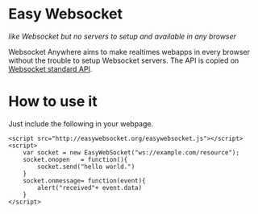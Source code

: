 # Easy Websocket

*like Websocket but no servers to setup and available in any browser*

Websocket Anywhere aims to make realtimes webapps in every browser without the trouble
to setup Websocket servers. The API is copied on [Websocket standard API](http://dev.w3.org/html5/websockets/).

# How to use it

Just include the following in your webpage.

    <script src="http://easywebsocket.org/easywebsocket.js"></script>	
    <script>
        var socket = new EasyWebSocket("ws://example.com/resource");
        socket.onopen	= function(){
            socket.send("hello world.")
        }
        socket.onmessage= function(event){
            alert("received"+ event.data)
        }
    </script>
